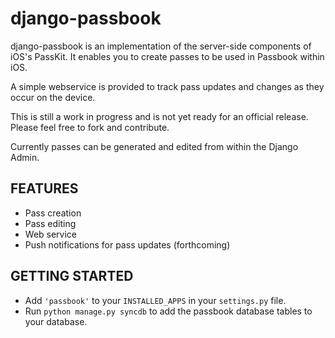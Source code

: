 django-passbook
===============

django-passbook is an implementation of the server-side components
of iOS's PassKit. It enables you to create passes to be used in
Passbook within iOS.

A simple webservice is provided to track pass updates and changes
as they occur on the device.

This is still a work in progress and is not yet ready for an official release.
Please feel free to fork and contribute.

Currently passes can be generated and edited from within the Django Admin.


## FEATURES

* Pass creation
* Pass editing
* Web service
* Push notifications for pass updates (forthcoming)


## GETTING STARTED

* Add `'passbook'` to your `INSTALLED_APPS` in your `settings.py` file.
* Run `python manage.py syncdb` to add the passbook database tables to your database.
